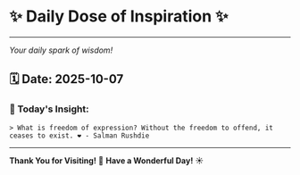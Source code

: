 # ✨ Daily Dose of Inspiration ✨

--- 

_Your daily spark of wisdom!_

## 🗓️ Date: **2025-10-07**

### 💬 Today's Insight:
```
> What is freedom of expression? Without the freedom to offend, it ceases to exist. ❤️ - Salman Rushdie
```

--- 

**Thank You for Visiting!** 🙏
**Have a Wonderful Day!** ☀️
